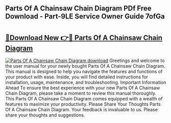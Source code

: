 ## Parts Of A Chainsaw Chain Diagram PDf Free Download - Part-9LE Service Owner Guide 7ofGa

# <h2><a href="http://dfk4qdt.blite.top/?on=Parts+Of+A+Chainsaw+Chain+Diagram">🔗Download New 👉🔴 Parts Of A Chainsaw Chain Diagram</a></h2>

[![Parts Of A Chainsaw Chain Diagram download](https://i.imgur.com/lujVjoI.png)](http://dfk4qdt.blite.top/?on=Parts+Of+A+Chainsaw+Chain+Diagram)
Greetings and welcome to the user manual for your newly bought Parts Of A Chainsaw Chain Diagram. This manual is designed to help you navigate the features and functions of your product with ease. Inside, you will find detailed instructions for installation, usage, maintenance, and troubleshooting. Important Information Ahead To ensure the best experience with your new Parts Of A Chainsaw Chain Diagram, please take a moment to review this manual thoroughly. This Parts Of A Chainsaw Chain Diagram comes equipped with a wealth of features to maximize your productivity. Please Share Your Thoughts Parts Of A Chainsaw Chain Diagram. Your feedback is invaluable to us. Please share your thoughts and suggestions.
